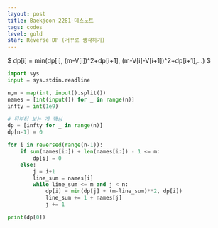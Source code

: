 ```yaml
---
layout: post
title: Baekjoon-2281-데스노트
tags: codes
level: gold
star: Reverse DP (거꾸로 생각하기)
---
```


$ dp[i] = min(dp[i], (m-V[i])^2+dp[i+1], (m-V[i]-V[i+1])^2+dp[i+1],...) $  

```python
import sys
input = sys.stdin.readline

n,m = map(int, input().split())
names = [int(input()) for _ in range(n)]
infty = int(1e9)

# 뒤부터 보는 게 핵심
dp = [infty for _ in range(n)]
dp[n-1] = 0

for i in reversed(range(n-1)):
    if sum(names[i:]) + len(names[i:]) - 1 <= m:
        dp[i] = 0
    else:
        j = i+1
        line_sum = names[i]
        while line_sum <= m and j < n:
            dp[i] = min(dp[j] + (m-line_sum)**2, dp[i])
            line_sum += 1 + names[j]
            j += 1

print(dp[0])
```